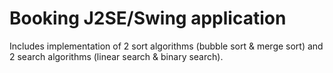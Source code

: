 # Booking J2SE/Swing application

Includes implementation of 2 sort algorithms (bubble sort & merge sort) and 2 search algorithms (linear search & binary search).
